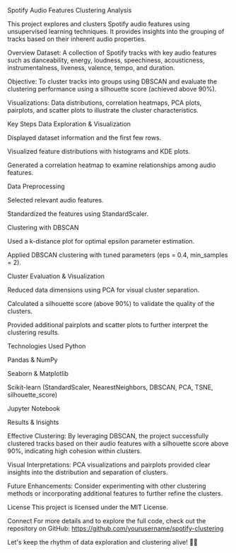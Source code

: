 Spotify Audio Features Clustering Analysis

This project explores and clusters Spotify audio features using unsupervised learning techniques. It provides insights into the grouping of tracks based on their inherent audio properties.

Overview
Dataset: A collection of Spotify tracks with key audio features such as danceability, energy, loudness, speechiness, acousticness, instrumentalness, liveness, valence, tempo, and duration.

Objective: To cluster tracks into groups using DBSCAN and evaluate the clustering performance using a silhouette score (achieved above 90%).

Visualizations: Data distributions, correlation heatmaps, PCA plots, pairplots, and scatter plots to illustrate the cluster characteristics.

Key Steps
Data Exploration & Visualization

Displayed dataset information and the first few rows.

Visualized feature distributions with histograms and KDE plots.

Generated a correlation heatmap to examine relationships among audio features.

Data Preprocessing

Selected relevant audio features.

Standardized the features using StandardScaler.

Clustering with DBSCAN

Used a k-distance plot for optimal epsilon parameter estimation.

Applied DBSCAN clustering with tuned parameters (eps = 0.4, min_samples = 2).

Cluster Evaluation & Visualization

Reduced data dimensions using PCA for visual cluster separation.

Calculated a silhouette score (above 90%) to validate the quality of the clusters.

Provided additional pairplots and scatter plots to further interpret the clustering results.

Technologies Used
Python

Pandas & NumPy

Seaborn & Matplotlib

Scikit-learn (StandardScaler, NearestNeighbors, DBSCAN, PCA, TSNE, silhouette_score)

Jupyter Notebook

Results & Insights

Effective Clustering:
By leveraging DBSCAN, the project successfully clustered tracks based on their audio features with a silhouette score above 90%, indicating high cohesion within clusters.

Visual Interpretations:
PCA visualizations and pairplots provided clear insights into the distribution and separation of clusters.

Future Enhancements:
Consider experimenting with other clustering methods or incorporating additional features to further refine the clusters.

License
This project is licensed under the MIT License.

Connect
For more details and to explore the full code, check out the repository on GitHub: https://github.com/yourusername/spotify-clustering

Let's keep the rhythm of data exploration and clustering alive! 🎵🚀
